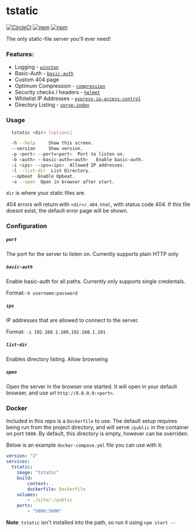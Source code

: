 # tstatic

[![CircleCI](https://img.shields.io/circleci/project/github/RealOrangeOne/tstatic.svg?style=flat-square)](https://circleci.com/gh/RealOrangeOne/tstatic/)
[![npm](https://img.shields.io/npm/dm/tstatic.svg?style=flat-square)](https://www.npmjs.com/package/tstatic)
[![npm](https://img.shields.io/npm/v/tstatic.svg?style=flat-square)](https://www.npmjs.com/package/tstatic)

The only static-file server you'll ever need!

### Features:
- Logging - [`winston`](https://www.npmjs.com/package/winston)
- Basic-Auth - [`basic-auth`](https://www.npmjs.com/package/basic-auth)
- Custom 404 page
- Optimum Compression - [`compression`](https://www.npmjs.com/package/compression)
- Security checks / headers - [`helmet`](https://www.npmjs.com/package/helmet)
- Whitelist IP Addresses - [`express-ip-access-control`](https://www.npmjs.com/package/express-ip-access-control)
- Directory Listing - [`serve-index`](https://www.npmjs.com/package/serve-index)

### Usage
```bash
  tstatic <dir> [options]

  -h --help     Show this screen.
  --version     Show version.
  -p <port> --port=<port>  Port to listen on.
  -b <auth> --basic-auth=<auth>   Enable basic-auth.
  -i <ips> --ips=<ips>  Allowed IP addresses.
  -l --list-dir  List Directory.
  --opbeat  Enable Opbeat.
  -o --open  Open in browser after start.
```
`dir` is where your static files are.

404 errors will return with `<dir>/.404.html`, with status code 404. If this file doesnt exist, the default error page will be shown.


### Configuration

##### `port`
The port for the server to listen on. Currently supports plain HTTP only

##### `basic-auth`
Enable basic-auth for all paths. Currently only supports single credentals.  

Format:`-b username:password`

##### `ips`
IP addresses that are allowed to connect to the server.

Format: `-i 192.168.1.100,192.168.1.101`

##### `list-dir`
Enables directory listing. Allow browseing

##### `open`
Open the server in the browser one started. It will open in your default browser, and use url `http://0.0.0.0:<port>`.

### Docker
Included in this repo is a `Dockerfile` to use. The default setup requires being run from the project directory, and will serve `/public` in the container on port `5000`. By default, this directory is empty, however can be overriden.

Below is an example `docker-compose.yml` file you can use with it:

```yml
version: "2"
services:
  tstatic:
    image: "tstatic"
    build:
        context: .
        dockerfile: Dockerfile
    volumes:
        - ./site/:/public
    ports:
        - "5000:5000"
```

__Note__: `tstatic` isn't installed into the path, so run it using `npm start --`
